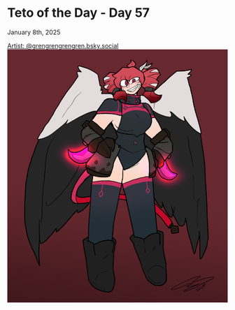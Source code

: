 # Teto of the Day - Day 57
<div class="post-date">January 8th, 2025</div>


[Artist: @grengrengrengren.bsky.social](https://bsky.app/profile/grengrengrengren.bsky.social/post/3lf5p3fo45k2b)
![Kasane Teto Art](/totd/DAY_57.jpg)